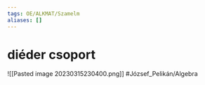 ```yaml
---
tags: OE/ALKMAT/Szamelm 
aliases: []
---
```

# diéder csoport
![[Pasted image 20230315230400.png]]
#József_Pelikán/Algebra 